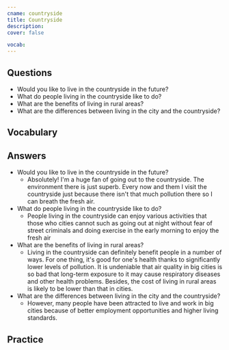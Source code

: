 ```yaml
---
cname: countryside
title: Countryside
description: 
cover: false

vocab:
---
```

<banner></banner>

## Questions

- Would you like to live in the countryside in the future?
- What do people living in the countryside like to do?
- What are the benefits of living in rural areas?
- What are the differences between living in the city and the countryside?

## Vocabulary

<vocab-box></vocab-box>

## Answers

- Would you like to live in the countryside in the future?
  - Absolutely! I&#39;m a huge fan of going out to the countryside. The environment there is just superb. Every now and them I visit the countryside just because there isn&#39;t that much pollution there so I can breath the fresh air.
- What do people living in the countryside like to do?
  - People living in the countryside can enjoy various activities that those who cities cannot such as going out at night without fear of street criminals and doing exercise in the early morning to enjoy the fresh air
- What are the benefits of living in rural areas?
  - Living in the countryside can definitely benefit people in a number of ways. For one thing, it&#39;s good for one&#39;s health thanks to significantly lower levels of pollution. It is undeniable that air quality in big cities is so bad that long-term exposure to it may cause respiratory diseases and other health problems. Besides, the cost of living in rural areas is likely to be lower than that in cities.
- What are the differences between living in the city and the countryside?
  - However, many people have been attracted to live and work in big cities because of better employment opportunities and higher living standards.

## Practice

<qrfooter></qrfooter>
